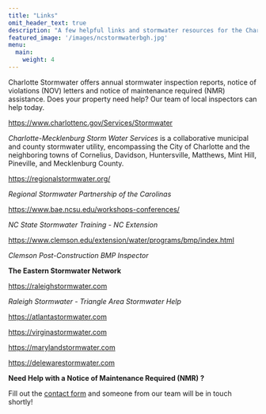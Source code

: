 ```yaml
---
title: "Links"
omit_header_text: true
description: "A few helpful links and stormwater resources for the Charlotte Metrol area."
featured_image: '/images/ncstormwaterbgh.jpg'
menu:
  main:
    weight: 4
---
```



Charlotte Stormwater offers annual stormwater inspection reports, notice of violations (NOV) letters and notice of maintenance required (NMR) assistance. Does your property need help? Our team of local inspectors can help today.

https://www.charlottenc.gov/Services/Stormwater

_Charlotte-Mecklenburg Storm Water Services_ is a collaborative municipal and county stormwater utility, encompassing the City of Charlotte and the neighboring towns of Cornelius, Davidson, Huntersville, Matthews, Mint Hill, Pineville, and Mecklenburg County.

https://regionalstormwater.org/

_Regional Stormwater Partnership of the Carolinas_

https://www.bae.ncsu.edu/workshops-conferences/

_NC State Stormwater Training - NC Extension_

https://www.clemson.edu/extension/water/programs/bmp/index.html

_Clemson Post-Construction BMP Inspector_

**The Eastern Stormwater Network**

https://raleighstormwater.com

_Raleigh Stormwater - Triangle Area Stormwater Help_

https://atlantastormwater.com

https://virginastormwater.com

https://marylandstormwater.com

https://delewarestormwater.com


**Need Help with a Notice of Maintenance Required (NMR) ?**

Fill out the [contact form](/contact/) and someone from our team will be in touch shortly!